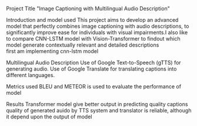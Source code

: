 Project Title
"Image Captioning with Multilingual Audio Description"

Introduction and model used
This project aims to develop an advanced model that perfectly combines image captioning with audio descriptions, to significantly improve ease for individuals with visual impairments.I also like to compare CNN-LSTM model with Vision-Transformer to findout which model generate contextually relevant and detailed descriptions  
first am implementing cnn-lstm model

Multilingual Audio Description
Use of Google Text-to-Speech (gTTS) for generating audio.
Use of Google Translate for translating captions into different languages.

Metrics used
BLEU and METEOR is used to evaluate the performance of model

Results
Transformer model give better output in predicting quality captions
quality of generated auido by TTS system and translator is reliable, although it depend upon the output of model



